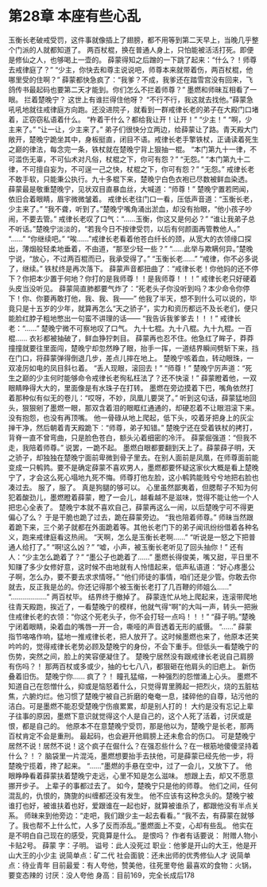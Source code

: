 # 第28章 本座有些心乱
玉衡长老破戒受罚，这件事就像插上了翅膀，都不用等到第二天早上，当晚几乎整个门派的人就都知道了。
两百杖棍，换在普通人身上，只怕能被活活打死。即便是修仙之人，也够喝上一壶的。
薛蒙得知之后蹭的一下跳了起来：“什么？！师尊去戒律庭了？”
“少主，你快去和尊主说说吧，师尊本来就带着伤，两百杖棍，他哪里受的住啊？”
薛蒙都快急疯了：“我爹？不成，我爹还在踏雪宫没有回来，飞鸽传书最起码也要第二天才能到。你们怎么不拦着师尊？”
墨燃和师昧互相看了一眼。
拦着楚晚宁？
这世上有谁拦得住他呀？
“不行不行，我这就去找他。”薛蒙急吼吼地就往戒律庭方向跑。还没进院子，就看到一群戒律长老的弟子在大殿门口堵着，正窃窃私语着什么。
“杵着干什么？都给我让开！让开！”
“少主！”
“啊，少主来了。”
“让一让，少主来了。”
弟子们很快分立两边，给薛蒙让了路。青天殿大门敞开，楚晚宁跪坐其中，身板挺直，闭目不语。戒律长老手擎铁杖，正诵读着死生之巅的律法，每念完一条，铁杖就在楚晚宁背上狠抽一棍。
“本门第九十一律，不可滥伤无辜，不可仙术对凡俗，杖棍之下，你可有怨？”
“无怨。”
“本门第九十二律，不可擅自妄为，不可逞一己之快，杖棍之下，你可有怨？”
“无怨。”
戒律长老不敢手软，只能秉公执行。九十多棍下来，楚晚宁白色衣袍已尽数被鲜血染透。
薛蒙最是敬重楚晚宁，见状双目直暴血丝，大喊道：“师尊！”
楚晚宁置若罔闻，依旧合着眼睛，眉宇微微皱着。
戒律长老往门口一看，压低声音道：“玉衡长老，少主来了。”
“我不聋，听到了。”楚晚宁嘴角涌出淤血，却没有抬眼，“他小孩子吵闹，不要去管。”
戒律长老叹了口气：“……玉衡，你这又是何必？”
“谁让我弟子总不听话。”楚晚宁淡淡的，“若我今日不按律受罚，以后有何颜面再管教他人。”
“……”
“你继续吧。”
“唉……”戒律长老看着他苍白纤长的颈，从宽大的衣领缘口探出，薄烟般轻柔地垂着，不由道，“那至少轻一些？”
“……此举与欺瞒何异。”楚晚宁说，“放心，不过两百棍而已，我承受得了。”
“玉衡长老……”
“戒律，你不必多说了，继续。”
铁杖终是再次落下。
薛蒙声音都扭曲了：“戒律长老！你他妈的还不停下？你把本少置于何地？你打的是我师尊！！是我师尊！！！”
戒律长老只好硬着头皮当没听见。
薛蒙简直肺都要气炸了：“死老头子你没听到吗？本少命令你停下！你、你要再敢打他，我、我、我——”
他我了半天，想不到什么可以说的，毕竟只是十五岁的少年，就算再怎么“天之骄子”，实力和资历都远不及长老们，便只能脸红脖子粗地憋出一句蛮不讲理的话——
“我告诉我爹爹去！！！”
戒律长老：“……”
楚晚宁微不可察地叹了口气。
九十七棍。九十八棍。九十九棍。一百棍……
衣衫都被抽破了，鲜血狰狞刺目。
薛蒙再也忍不住。他急红了眸子，莽莽撞撞就要往里面闯，楚晚宁却忽然睁了眼，抬手一挥，一道结界瞬间劈斩下来，挡在门口，将薛蒙弹得倒退几步，差点儿摔在地上。
楚晚宁咳着血，转动眼珠，一双凌厉如电的凤目斜乜着。
“丢人现眼，滚回去！”
“师尊！”
楚晚宁厉声道：“死生之巅的少主何时能够命令戒律长老徇私枉法了？还不快滚！”
薛蒙瞪着他，一双眼睛睁得大大的，里面像是有水珠子在打转。
墨燃在旁边摸着下巴，嘴角依然打着那种似有似无的卷儿：“哎呀，不妙，凤凰儿要哭了。”
听到这句话，薛蒙猛地回头，狠狠剜了墨燃一眼，那双含着泪的眼眶红通通的，却硬忍着不让眼泪滚下来。
没有抱怨，也没有再顶嘴。
他一骨碌从地上爬起，低下头，咬着牙把身上的灰尘掸干净，然后朝着青天殿跪下：“师尊，弟子知错。”
楚晚宁还在受着铁杖的拷打，背脊一直不曾弯曲，只是脸色苍白，额头沁着细密的冷汗。
薛蒙倔强道：“但我不走，我陪着师尊。”
说罢，一跪不起。
墨燃白眼都要翻到天上了。薛蒙薛子明，天之骄子，却独独在楚晚宁面前卑微到骨子里去。在别人面前是凤凰，在师尊面前能变成一只鹌鹑。要不是确定薛蒙不喜欢男人，墨燃都要怀疑这家伙大概是看上楚晚宁了，才会这么死心塌地九死不悔。师尊打他左脸，这小鹌鹑能贱兮兮地把右脸也凑过去。
服了，服了。
真是狗腿的够可以。
心里虽然鄙夷着，但腮帮子不知为何犯着酸劲儿，墨燃瞪着薛蒙，瞪了一会儿，越看越不是滋味，觉得不能让他一个人把忠心全表了。
楚晚宁本就不喜欢自己，薛蒙再这么一闹，以后楚晚宁可不得更偏心了么？
于是干脆也跪了过去，跪在薛蒙旁边。
“我也陪着师尊。”
师昧当然跟着跪下来，三个弟子就都在外面跪着等。其他长老门下的弟子闻讯纷纷借着各种名义，跑来戒律庭看这热闹。
“天啊，怎么是玉衡长老啊……”
“听说是一怒之下把普通人给打了。”
“啊!这么凶？”
“嘘，小声，被玉衡长老听见了回头抽你！”
还有人：“少主怎么跪着了？”
“墨公子也跪着了……”
墨燃长得俊美，嘴又甜，平日里不知赚了多少女修好意，这时候不由地就有人怜惜起来，低声私语道：“好心疼墨公子啊，怎么办，要不要去求求情呀。”
“他们师徒的事情，咱们还是少管。你敢去你就去，反正我是怂的。你还记得那个被玉衡长老打了几百鞭的师姐么……”
“………………”
两百杖毕。
结界终于撤掉了。
薛蒙连忙从地上爬起来，连滚带爬地往青天殿跑，挨近了，一看楚晚宁的模样，他就气得“啊”的大叫一声，转头一把揪住戒律长老的衣领：“你这个死老头子，你不会打轻一点吗！！！”
“薛子明。”楚晚宁闭着眼睛，染着血的嘴唇一开一合，嘶哑的声音透着无形的威慑。
“……”
薛蒙指节咯咯作响，猛地一推戒律长老，把人放开了。这时候墨燃也来了，他原本还笑吟吟的，觉得戒律长老势必顾及楚晚宁的身份，不会下重手。但低头一看楚晚宁的伤势，突然之间，脸上的笑容便凝住了。
楚晚宁居然没有跟戒律长老说自己肩膀有伤吗？！
那两百杖或多或少，抽的七七八八，都狠砸在他肩头的旧疤上。
新伤叠着旧伤。
楚晚宁你……
疯了？！
瞳孔猛缩，一种强烈的怨憎涌上心头。
墨燃不知道自己在怨憎什么，抑或是恼怒着什么，只觉得胃里腾起一把烈火，烧的五脏枯焦，六腑灼烂。他习惯了楚晚宁被自己折磨的奄奄一息，揉碎他的自尊，玷污他的洁白。可是墨燃不能忍受楚晚宁伤痕累累，却是别人打的！
大约是没有忘记上辈子往事的原因，墨燃下意识就觉得这个人是自己的，这个人死了活着，讨厌或是恨，都是自己的。
他原本不在意楚晚宁受罚，那是他以为，楚晚宁是长老，那两百杖肯定不会是重刑。
最起码，也会避开他肩膀上还未愈合的伤口。
可是楚晚宁居然不说！居然不说！这个疯子在倔什么？在强忍些什么？在一根筋地傻傻坚持着什么？！？
脑袋里一片混沌，墨燃想要抬手去扶他，可是薛蒙已经先他一步，将楚晚宁揽着，搀了起来。
“……”墨燃的手悬在空中，过了一会儿，又放下了。
他眼睁睁看着薛蒙扶着楚晚宁走远，心里不知是怎么滋味。
想跟上去，却又不愿意挪开步子。
上辈子的事都过去了。
如今，楚晚宁只是他的师尊。
他们之间，任何混乱的，仇恨的，旖旎的纠缠都还没有发生。
他不应该有这种念头的。楚晚宁被谁打也好，被谁扶着也好，爱跟谁在一起也好，就算被谁杀了，都跟他没有半点关系。
师昧来到他旁边：“走吧，我们跟少主一起去看看。”
“我不去，有薛蒙在就够了。我也帮不上什么忙，人多了反而添乱。”墨燃面上不变，心却有些乱。
他实在是不明白自己现在的感受，究竟算是什么。
是恨吗？
作者有话要说：
附赠人物小卡贴2号。
薛蒙
字：子明。
谥号：此人没死过
职业：他爹是开山的大王，他是开山大王的小少主
说简单点：矿二代
社会面貌：还未出师的优秀修仙人才
说简单点：待业青年
目前最爱：有人夸他，赞美他，往死里夸他
最喜欢的食物：火锅，要变态辣的
讨厌：没人夸他
身高：目前169，完全长成后178
